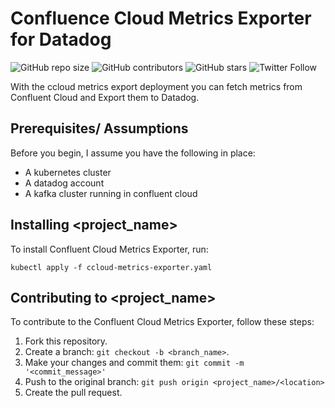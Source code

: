 # Confluence Cloud Metrics Exporter for Datadog

![GitHub repo size](https://img.shields.io/github/repo-size/bramvdklinkenberg/ccloud-metrics-exporter)
![GitHub contributors](https://img.shields.io/github/contributors/bramvdklinkenberg/ccloud-metrics-exporter)
![GitHub stars](https://img.shields.io/github/stars/bramvdklinkenberg/ccloud-metrics-exporter?style=social)
![Twitter Follow](https://img.shields.io/twitter/follow/BramKlinkenberg?style=social)

With the ccloud metrics export deployment you can fetch metrics from Confluent Cloud and Export them to Datadog.

## Prerequisites/ Assumptions

Before you begin, I assume you have the following in place:
* A kubernetes cluster
* A datadog account
* A kafka cluster running in confluent cloud

## Installing <project_name>

To install Confluent Cloud Metrics Exporter, run:
```
kubectl apply -f ccloud-metrics-exporter.yaml
```


## Contributing to <project_name>
<!--- If your README is long or you have some specific process or steps you want contributors to follow, consider creating a separate CONTRIBUTING.md file--->
To contribute to the Confluent Cloud Metrics Exporter, follow these steps:

1. Fork this repository.
2. Create a branch: `git checkout -b <branch_name>`.
3. Make your changes and commit them: `git commit -m '<commit_message>'`
4. Push to the original branch: `git push origin <project_name>/<location>`
5. Create the pull request.
